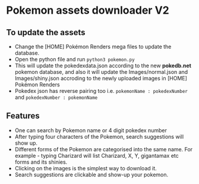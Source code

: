 # Pokemon assets downloader V2

## To update the assets

- Change the [HOME] Pokémon Renders mega files to update the database.
- Open the python file and run `python3 pokemon.py`
- This will update the pokedexdata.json according to the new **pokedb.net** pokemon database, and also it will update the Images/normal.json and Images/shiny.json accroding to the newly uploaded images in [HOME] Pokémon Renders
- Pokedex json has reverse pairing too i.e. `pokemonName : pokedexNumber` and `pokedexNumber : pokemonName`

## Features

- One can search by Pokemon name or 4 digit pokedex number
- After typing four characters of the Pokemon, search suggestions will show up.
- Different forms of the Pokemon are categorised into the same name. For example - typing Charizard will list Charizard, X, Y, gigantamax etc forms and its shinies.
- Clicking on the images is the simplest way to download it.
- Search suggestions are clickable and show-up your pokemon.
